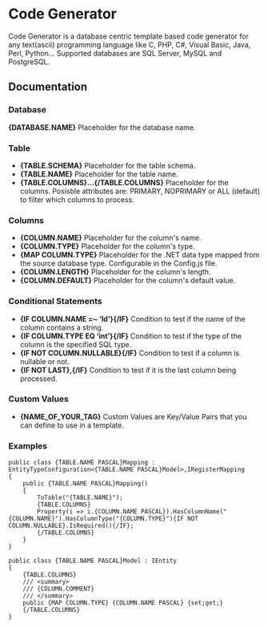 Code Generator
==============

Code Generator is a database centric template based code generator for any text(ascii) programming language like C, PHP, C#, Visual Basic, Java, Perl, Python... Supported databases are SQL Server, MySQL and PostgreSQL.

## Documentation
### Database

**{DATABASE.NAME}**
Placeholder for the database name.

### Table

- **{TABLE.SCHEMA}**
Placeholder for the table schema.
- **{TABLE.NAME}**
Placeholder for the table name.
- **{TABLE.COLUMNS}...{/TABLE.COLUMNS}**
Placeholder for the columns. Posisble attributes are: PRIMARY, NOPRIMARY or ALL (default) to filter which columns to process.

### Columns

- **{COLUMN.NAME}**
Placeholder for the column's name.
- **{COLUMN.TYPE}**
Placeholder for the column's type.
- **{MAP COLUMN.TYPE}**
Placeholder for the .NET data type mapped from the source database type. Configurable in the Config.js file.
- **{COLUMN.LENGTH}**
Placeholder for the column's length.
- **{COLUMN.DEFAULT}**
Placeholder for the column's default value.

### Conditional Statements

- **{IF COLUMN.NAME =~ ‘Id’}{/IF}**
Condition to test if the name of the column contains a string.
- **{IF COLUMN.TYPE EQ ‘int’}{/IF}**
Condition to test if the type of the column is the specified SQL type.
- **{IF NOT COLUMN.NULLABLE}{/IF}**
Condition to test if a column is nullable or not.
- **{IF NOT LAST},{/IF}**
Condition to test if it is the last column being processed.

### Custom Values

- **{NAME_OF_YOUR_TAG}**
Custom Values are Key/Value Pairs that you can define to use in a template.

### Examples

```
public class {TABLE.NAME PASCAL}Mapping : EntityTypeConfiguration<{TABLE.NAME PASCAL}Model>,IRegisterMapping
{
    public {TABLE.NAME PASCAL}Mapping()
    {
        ToTable("{TABLE.NAME}");
        {TABLE.COLUMNS}
        Property(i => i.{COLUMN.NAME PASCAL}).HasColumnName("{COLUMN.NAME}").HasColumnType("{COLUMN.TYPE}"){IF NOT COLUMN.NULLABLE}.IsRequired(){/IF};
        {/TABLE.COLUMNS}
    }
}
```

```
public class {TABLE.NAME PASCAL}Model : IEntity
{
    {TABLE.COLUMNS}
    /// <summary>
    /// {COLUMN.COMMENT}
    /// </summary>
    public {MAP COLUMN.TYPE} {COLUMN.NAME PASCAL} {set;get;}
    {/TABLE.COLUMNS}
}
```